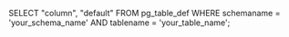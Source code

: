 SELECT 
    "column",
    "default"
FROM 
    pg_table_def
WHERE 
    schemaname = 'your_schema_name' AND
    tablename = 'your_table_name';

